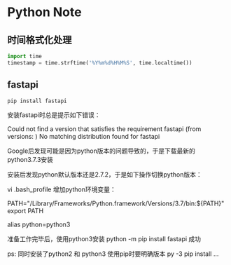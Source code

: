 # Python Note

## 时间格式化处理

```python
import time
timestamp = time.strftime('%Y%m%d%H%M%S', time.localtime())
```

## fastapi

```
pip install fastapi
```

安装fastapi时总是提示如下错误：

Could not find a version that satisfies the requirement fastapi (from versions: )
No matching distribution found for fastapi

Google后发现可能是因为python版本的问题导致的，于是下载最新的python3.7.3安装

安装后发现python默认版本还是2.7.2，于是如下操作切换python版本：

vi .bash_profile 增加python环境变量：

PATH="/Library/Frameworks/Python.framework/Versions/3.7/bin:${PATH}"
export PATH

alias python=python3

准备工作完毕后，使用python3安装 python -m pip install fastapi 成功

ps: 同时安装了python2 和 python3 使用pip时要明确版本 py -3 pip install ...



